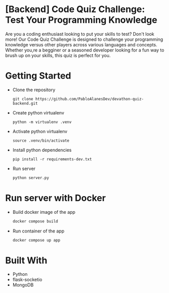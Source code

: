 # [Backend] Code Quiz Challenge: Test Your Programming Knowledge

Are you a coding enthusiast looking to put your skills to test? Don't look more! Our Code Quiz Challenge is designed to challenge your programming knowledge versus other players across various languages and concepts. Whether you,re a begginer or a seasoned developer looking for a fun way to brush up on your skills, this quiz is perfect for you.


# Getting Started

- Clone the repository

    ```
    git clone https://github.com/PabloAlanesDev/devathon-quiz-backend.git
    ```

- Create python virtualenv
    ```
    python -m virtualenv .venv
    ```

- Activate python virtualenv
    ```
    source .venv/bin/activate
    ```

- Install python dependencies
    ```
    pip install -r requirements-dev.txt
    ```

- Run server

    ```sh
    python server.py
    ```

# Run server with Docker

- Build docker image of the app

    ```sh
    docker compose build
    ```

- Run container of the app

    ```sh
    docker compose up app
    ```

# Built With
- Python
- flask-socketio
- MongoDB
